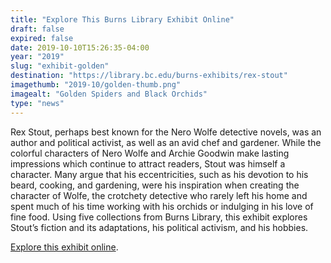 ```yaml
---
title: "Explore This Burns Library Exhibit Online"
draft: false
expired: false
date: 2019-10-10T15:26:35-04:00
year: "2019"
slug: "exhibit-golden"
destination: "https://library.bc.edu/burns-exhibits/rex-stout"
imagethumb: "2019-10/golden-thumb.png"
imagealt: "Golden Spiders and Black Orchids"
type: "news"
---
```


Rex Stout, perhaps best known for the Nero Wolfe detective novels, was an author and political activist, as well as an avid chef and gardener. While the colorful characters of Nero Wolfe and Archie Goodwin make lasting impressions which continue to attract readers, Stout was himself a character. Many argue that his eccentricities, such as his devotion to his beard, cooking, and gardening, were his inspiration when creating the character of Wolfe, the crotchety detective who rarely left his home and spent much of his time working with his orchids or indulging in his love of fine food. Using five collections from Burns Library, this exhibit explores Stout’s fiction and its adaptations, his political activism, and his hobbies.

<a href="https://library.bc.edu/burns-exhibits/rex-stout" class="explore" target="_blank">Explore this exhibit online</a>.